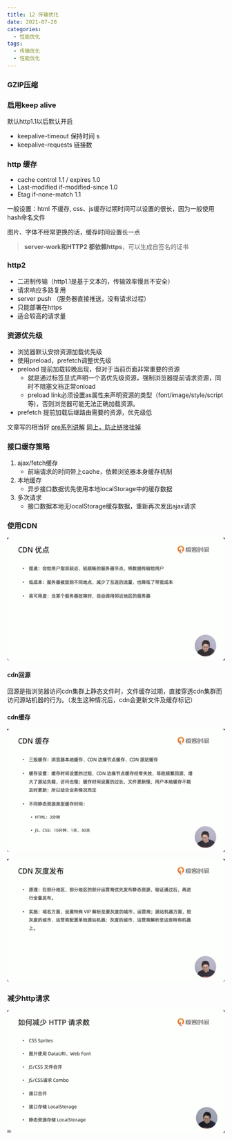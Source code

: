 ```yaml
---
title: 12 传输优化
date: 2021-07-20
categories: 
  - 性能优化
tags: 
  - 传输优化
  - 性能优化
---
```


### GZIP压缩

### 启用keep alive

默认http1.1以后默认开启

- keepalive-timeout  保持时间 s
- keepalive-requests 链接数

### http 缓存

- cache control 1.1 / expires 1.0
- Last-modified  if-modified-since 1.0
- Etag  if-none-match  1.1

一般设置：html 不缓存, css、js缓存过期时间可以设置的很长，因为一般使用hash命名文件

图片、字体不经常更换的话，缓存时间设置长一点

> **server-work和HTTP2 都依赖https**，可以生成自签名的证书

### http2

- 二进制传输（http1.1是基于文本的，传输效率慢且不安全）
- 请求响应多路复用
- server push （服务器直接推送，没有请求过程）
- 只能部署在https
- 适合较高的请求量

### 资源优先级

- 浏览器默认安排资源加载优先级
- 使用preload，prefetch调整优先级
- preload 提前加载较晚出现，但对于当前页面非常重要的资源
  - 就是通过标签显式声明一个高优先级资源，强制浏览器提前请求资源，同时不阻塞文档正常onload
  - preload link必须设置as属性来声明资源的类型（font/image/style/script等)，否则浏览器可能无法正确加载资源。
- prefetch 提前加载后继路由需要的资源，优先级低

文章写的相当好
[pre系列讲解](https://juejin.cn/post/6893681741240909832)
[同上，防止链接挂掉](./prefetch和preload)

### 接口缓存策略

1. ajax/fetch缓存
   - 前端请求的时间带上cache，依赖浏览器本身缓存机制
2. 本地缓存
   - 异步接口数据优先使用本地localStorage中的缓存数据
3. 多次请求
   - 接口数据本地无localStorage缓存数据，重新再次发出ajax请求

### 使用CDN

![CDN优点](传输优化/CDN优点.png)

#### cdn回源

回源是指浏览器访问cdn集群上静态文件时，文件缓存过期，直接穿透cdn集群而访问源站机器的行为。（发生这种情况后，cdn会更新文件及缓存标记）

#### cdn缓存

![cdn缓存](传输优化/cdn缓存.png)

![cdn灰度发布](传输优化/cdn灰度发布.png)

### 减少http请求

![减少http请求](传输优化/reducehttp请求.png)
